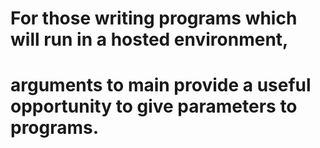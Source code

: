 #  For those writing programs which will run in a hosted environment,
#  arguments to main provide a useful opportunity to give parameters to programs.
